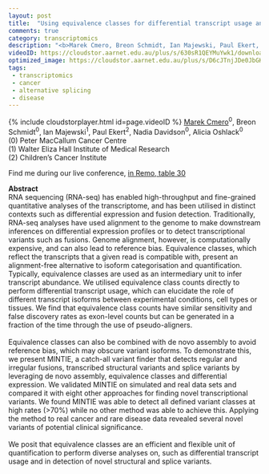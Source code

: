 ```yaml
---
layout: post
title:  "Using equivalence classes for differential transcript usage and variant detection in RNA-seq data"
comments: true
category: transcriptomics
description: "<b>Marek Cmero, Breon Schmidt, Ian Majewski, Paul Ekert, Nadia Davidson, Alicia Oshlack</b><br/>RNA sequencing (RNA-seq) has enabled high-throughp..."
videoID: https://cloudstor.aarnet.edu.au/plus/s/630sR1QEYMuYwk1/download
optimized_image: https://cloudstor.aarnet.edu.au/plus/s/D6cJTnjJDe0JbGK/download
tags:
 - transcriptomics
 - cancer
 - alternative splicing
 - disease
---
```

{% include cloudstorplayer.html id=page.videoID %}
<u>Marek Cmero</u><sup>0</sup>, Breon Schmidt<sup>0</sup>, Ian Majewski<sup>1</sup>, Paul Ekert<sup>2</sup>, Nadia Davidson<sup>0</sup>, Alicia Oshlack<sup>0</sup><br/>
\(0\) Peter MacCallum Cancer Centre<br/>
\(1\) Walter Eliza Hall Institute of Medical Research<br/>
\(2\) Children’s Cancer Institute

Find me during our live conference, [in Remo, table 30](https://remo.co)

<b>Abstract</b><br/>
RNA sequencing \(RNA-seq\) has enabled high-throughput and fine-grained quantitative analyses of the transcriptome, and has been utilised in distinct contexts such as differential expression and fusion detection. Traditionally, RNA-seq analyses have used alignment to the genome to make downstream inferences on differential expression profiles or to detect transcriptional variants such as fusions. Genome alignment, however, is computationally expensive, and can also lead to reference bias. Equivalence classes, which reflect the transcripts that a given read is compatible with, present an alignment-free alternative to isoform categorisation and quantification. Typically, equivalence classes are used as an intermediary unit to infer transcript abundance. We utilised equivalence class counts directly to perform differential transcript usage, which can elucidate the role of different transcript isoforms between experimental conditions, cell types or tissues. We find that equivalence class counts have similar sensitivity and false discovery rates as exon-level counts but can be generated in a fraction of the time through the use of pseudo-aligners. <br/><br/>Equivalence classes can also be combined with de novo assembly to avoid reference bias, which may obscure variant isoforms. To demonstrate this, we present MINTIE, a catch-all variant finder that detects regular and irregular fusions, transcribed structural variants and splice variants by leveraging de novo assembly, equivalence classes and differential expression. We validated MINTIE on simulated and real data sets and compared it with eight other approaches for finding novel transcriptional variants. We found MINTIE was able to detect all defined variant classes at high rates \(&gt;70%\) while no other method was able to achieve this. Applying the method to real cancer and rare disease data revealed several novel variants of potential clinical significance.<br/><br/>We posit that equivalence classes are an efficient and flexible unit of quantification to perform diverse analyses on, such as differential transcript usage and in detection of novel structural and splice variants.
